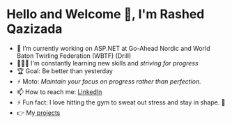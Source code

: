 # Hello and Welcome 👋, I'm Rashed Qazizada

<!--
**rqkohistani/rqkohistani** is a ✨ _special_ ✨ repository because its `README.md` (this file) appears on your GitHub profile.

Here are some ideas to get you started:

- 🔭 I’m currently working on ...
- 🌱 I’m currently learning ...
- 👯 I’m looking to collaborate on ...
- 🤔 I’m looking for help with ...
- 💬 Ask me about ...
- 📫 How to reach me: ...
- 😄 Pronouns: ...
- ⚡ Fun fact: ...
&#10148; [unicode table](https://unicode-table.com/en/27A4/) (2022) Lorem Ipsum is simply dummy text of the printing and typesetting industry.
https://github.com/MikeCodesDotNET/ColoredBadges/tree/master/svg/dev
old infos: 

-->

- 🔭 I’m currently working on ASP.NET at Go-Ahead Nordic and World Baton Twirling Federation (WBTF) (Drill)
- 👨🏽‍🎓 I'm constantly learning new skills and *striving for progress*
- 🏆 Goal: Be better than yesterday
- ⚡ Moto: *Maintain your focus on progress rather than perfection.*
- 📫 How to reach me: [LinkedIn](https://www.linkedin.com/in/rashed-qazizada-1b64b68a/)
- ⚡ Fun fact: I love hitting the gym to sweat out stress and stay in shape. 🤔
- &#128073; My[ projects](https://rqkohistani.github.io/)

<!-- ### Relevant Languages & Frameworks

![ASP.NET](https://raw.githubusercontent.com/MikeCodesDotNET/ColoredBadges/master/svg/dev/languages/csharp_dotnet.svg)
![java](https://user-images.githubusercontent.com/47086798/164975916-ebd0b705-c836-4eb6-b824-e72d21b8e3fc.svg)
![js](https://user-images.githubusercontent.com/47086798/164975924-7c083ba7-fed0-47bf-820f-549355bcf57d.svg)
![html](https://user-images.githubusercontent.com/47086798/164975928-14fbe9cf-d19e-482d-8e5d-a99237810be5.svg)
![css3](https://user-images.githubusercontent.com/47086798/164975931-52c8badf-53c7-447f-81f4-bc19743ac180.svg)
![Bootstrap 5 ](https://raw.githubusercontent.com/MikeCodesDotNET/ColoredBadges/master/svg/dev/frameworks/bootstrap.svg)

### Working with

![java](https://user-images.githubusercontent.com/47086798/164975916-ebd0b705-c836-4eb6-b824-e72d21b8e3fc.svg)

![nodejs](https://user-images.githubusercontent.com/47086798/164975939-e4f6fdc6-9c0e-4ddb-a588-3ea279d52297.svg) -->

<!-- https://github.com/MikeCodesDotNET/ColoredBadges -->
